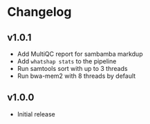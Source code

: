 Changelog
==========

<!--
Newest changes should be on top.

This document is user facing. Please word the changes in such a way
that users understand how the changes affect the new version.
-->

v1.0.1
---------------------------
+ Add MultiQC report for sambamba markdup
+ Add `whatshap stats` to the pipeline
+ Run samtools sort with up to 3 threads
+ Run bwa-mem2 with 8 threads by default

v1.0.0
---------------------------
+ Initial release
